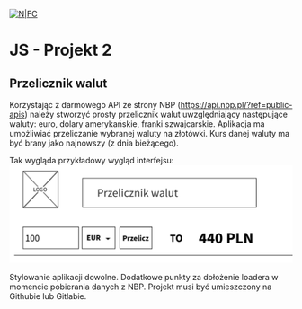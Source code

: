 [![N|FC](https://futurecollars.com/wp-content/uploads/2019/09/logo.svg)](https://futurecollars.com/)

# JS - Projekt 2

## Przelicznik walut

Korzystając z darmowego API ze strony NBP (https://api.nbp.pl/?ref=public-apis) należy stworzyć prosty przelicznik walut uwzględniający następujące waluty: euro, dolary amerykańskie, franki szwajcarskie. Aplikacja ma umożliwiać przeliczanie wybranej waluty na złotówki. Kurs danej waluty ma być brany jako najnowszy (z dnia bieżącego).

Tak wygląda przykładowy wygląd interfejsu:
![alt text](https://github.com/mmnoga/js-project2/blob/main/img/0def0940-22c9-4762-8c19-d0f8fffc57cb.png)

Stylowanie aplikacji dowolne. Dodatkowe punkty za dołożenie loadera w momencie pobierania danych z NBP. Projekt musi być umieszczony na Githubie lub Gitlabie.
